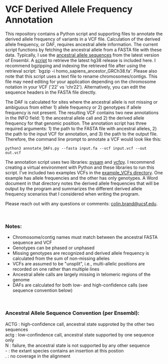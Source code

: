 # VCF Derived Allele Frequency Annotation
This repository contains a Python script and supporting files to annotate the derived allele frequency of variants in a VCF file. Calculation of the derived allele frequency, or DAF, requires ancestral allele information. The current script functions by fetching the ancestral allele from a FASTA file with these data. Typically, I use the [ancestral allele sequences](http://www.ensembl.org/info/genome/compara/ancestral_sequences.html) from the latest version of Ensembl. A [script](https://github.com/brandcm/VCF_derived_allele_frequency_annotation/blob/main/download_Ensembl_GRCh38_ancestral_sequence.sh) to retrieve the latest hg38 release is included here. I recommend bgzipping and indexing the retrieved file after using the retrieval script: `bgzip -i homo_sapiens_ancestor_GRCh38.fa'. Please also note that this script uses a text file to rename chromosomes/contigs. This file may need editing for your application depending on the chromosome notation in your VCF ('22' vs 'chr22'). Alternatively, you can edit the sequence headers in the FASTA file directly.

The DAF is calculated for sites where the ancestral allele is not missing or ambiguous from either 1) allele frequency or 2) genotypes if allele frequency is not present. The resulting VCF contains two new annotations in the INFO field: 1) the ancestral allele call and 2) the derived allele frequency for that genomic position. The annotation script has three required arguments: 1) the path to the FASTA file with ancestral alleles, 2) the path to the input VCF for annotation, and 3) the path to the output file. Therefore, the command line prompt to annotate a VCF would look like this:

```
python3 annotate_DAFs.py --fasta input.fa --vcf input.vcf --out out.vcf
```

The annotation script uses two libraries: [pysam](https://pysam.readthedocs.io/en/latest/api.html) and [vcfpy](https://vcfpy.readthedocs.io/en/stable/). I recommend creating a virtual environment with Python and these libraries to run this script. I've included two examples VCFs in the [example_VCFs directory](https://github.com/brandcm/VCF_derived_allele_frequency_annotation/tree/main/example_VCFs). One example has allele frequencies and the other has only genotypes. A Word document in that directory notes the derived allele frequencies that will be output by the program and summarizes the different derived allele frequency scenarios that I considered when writing the program.

Please reach out with any questions or comments: colin.brand@ucsf.edu.

&nbsp;

### Notes:
- Chromosome/contig names must match between the ancestral FASTA sequence and VCF
- Genotypes can be phased or unphased
- Missing genotypes are recognized and derived allele frequency is calculated from the sum of non-missing alleles
- VCFs are assumed to be "unsplit", i.e., multi-allelic positions are recorded on one rather than multiple lines
- Ancestral allele calls are largely missing in telomeric regions of the genome
- DAFs are calculated for both low- and high-confidence calls (see sequence convention below)

&nbsp;

### Ancestral Allele Sequence Convention (per Ensembl):  
ACTG : high-confidence call, ancestral state supproted by the other two sequences  
actg : low-confindence call, ancestral state supported by one sequence only  
N    : failure, the ancestral state is not supported by any other sequence  
\-    : the extant species contains an insertion at this postion  
.    : no coverage in the alignment